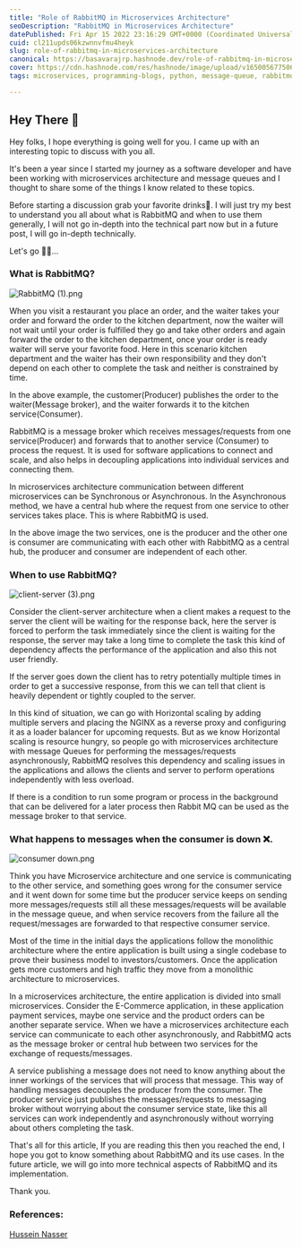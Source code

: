 ```yaml
---
title: "Role of RabbitMQ in Microservices Architecture"
seoDescription: "RabbitMQ in Microservices Architecture"
datePublished: Fri Apr 15 2022 23:16:29 GMT+0000 (Coordinated Universal Time)
cuid: cl211upds06kzwnnvfmu4heyk
slug: role-of-rabbitmq-in-microservices-architecture
canonical: https://basavarajrp.hashnode.dev/role-of-rabbitmq-in-microservices-architecture
cover: https://cdn.hashnode.com/res/hashnode/image/upload/v1650056775063/7LyA3bwuU.png
tags: microservices, programming-blogs, python, message-queue, rabbitmq

---
```


## Hey There 👋
Hey folks, I hope everything is going well for you. I came up with an interesting topic to discuss with you all.

It's been a year since I started my journey as a software developer and have been working with microservices architecture and message queues and I thought to share some of the things I know related to these topics.

Before starting a discussion grab your favorite drinks🥤. I will just try my best to understand you all about what is RabbitMQ and when to use them generally, I will not go in-depth into the technical part now but in a future post, I will go in-depth technically.

Let's go 🚀🚀...

### What is RabbitMQ?
![RabbitMQ (1).png](https://cdn.hashnode.com/res/hashnode/image/upload/v1650056878204/w_nthD9GO.png)

When you visit a restaurant you place an order, and the waiter takes your order and forward the order to the kitchen department, now the waiter will not wait until your order is fulfilled they go and take other orders and again forward the order to the kitchen department, once your order is ready waiter will serve your favorite food. Here in this scenario kitchen department and the waiter has their own responsibility and they don't depend on each other to complete the task and neither is constrained by time.

In the above example, the customer(Producer) publishes the order to the waiter(Message broker), and the waiter forwards it to the kitchen service(Consumer).

RabbitMQ is a message broker which receives messages/requests from one service(Producer) and forwards that to another service (Consumer) to process the request. It is used for software applications to connect and scale, and also helps in decoupling applications into individual services and connecting them.

In microservices architecture communication between different microservices can be Synchronous or Asynchronous. In the Asynchronous method, we have a central hub where the request from one service to other services takes place. This is where RabbitMQ is used.

In the above image the two services, one is the producer and the other one is consumer are communicating with each other with RabbitMQ as a central hub, the producer and consumer are independent of each other.

### When to use RabbitMQ?

![client-server (3).png](https://cdn.hashnode.com/res/hashnode/image/upload/v1650061148825/361wDlcrw.png)

Consider the client-server architecture when a client makes a request to the server the client will be waiting for the response back, here the server is forced to perform the task immediately since the client is waiting for the response, the server may take a long time to complete the task this kind of dependency affects the performance of the application and also this not user friendly.

If the server goes down the client has to retry potentially multiple times in order to get a successive response, from this we can tell that client is heavily dependent or tightly coupled to the server. 

In this kind of situation, we can go with Horizontal scaling by adding multiple servers and placing the NGINX as a reverse proxy and configuring it as a loader balancer for upcoming requests. But as we know Horizontal scaling is resource hungry, so people go with microservices architecture with message Queues for performing the messages/requests asynchronously, RabbitMQ resolves this dependency and scaling issues in the applications and allows the clients and server to perform operations independently with less overload.

If there is a condition to run some program or process in the background that can be delivered for a later process then Rabbit MQ can be used as the message broker to that service.

### What happens to messages when the consumer is down ❌.
![consumer down.png](https://cdn.hashnode.com/res/hashnode/image/upload/v1650058903334/B1ux0F871.png)

Think you have Microservice architecture and one service is communicating to the other service, and something goes wrong for the consumer service and it went down for some time but the producer service keeps on sending more messages/requests still all these messages/requests will be available in the message queue, and when service recovers from the failure all the request/messages are forwarded to that respective consumer service.

Most of the time in the initial days the applications follow the monolithic architecture where the entire application is built using a single codebase to prove their business model to investors/customers. Once the application gets more customers and high traffic they move from a monolithic architecture to microservices.

In a microservices architecture, the entire application is divided into small microservices. Consider the E-Commerce application, in these application payment services, maybe one service and the product orders can be another separate service. When we have a microservices architecture each service can communicate to each other asynchronously, and RabbitMQ acts as the message broker or central hub between two services for the exchange of requests/messages.

A service publishing a message does not need to know anything about the inner workings of the services that will process that message. This way of handling messages decouples the producer from the consumer. The producer service just publishes the messages/requests to messaging broker without worrying about the consumer service state, like this all services can work independently and asynchronously without worrying about others completing the task.

That's all for this article, If you are reading this then you reached the end, I hope you got to know something about RabbitMQ and its use cases. In the future article, we will go into more technical aspects of RabbitMQ and its implementation.

Thank you.

### References:
[Hussein Nasser](https://youtu.be/W4_aGb_MOls) 
